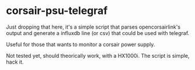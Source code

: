 # corsair-psu-telegraf

Just dropping that here, it's a simple script that parses opencorsairlink's output and generate a influxdb line (or csv) that could be used with telegraf.

Useful for those that wants to monitor a corsair power supply.

Not tested yet, should theorically work, with a HX1000i. The script is simple, hack it.
